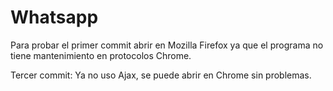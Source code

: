 Whatsapp
===============

Para probar el primer commit abrir en Mozilla Firefox ya que el programa no tiene mantenimiento en protocolos Chrome.

Tercer commit: Ya no uso Ajax, se puede abrir en Chrome sin problemas.
